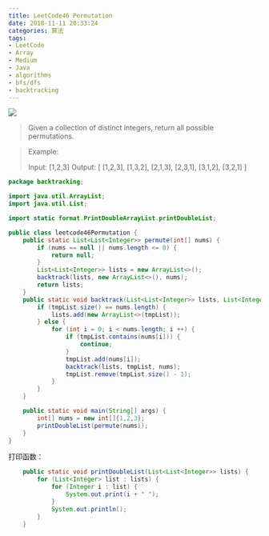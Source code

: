 ```yaml
---
title: LeetCode46 Permutation
date: 2018-11-11 20:33:24
categories: 算法
tags:
- LeetCode
- Array
- Medium
- Java
- algorithms
- bfs/dfs
- backtracking
---
```


![](http://qiniu.limengting.site/work23.jpg)

> Given a collection of distinct integers, return all possible permutations.
>

<!-- more -->

> Example:
>
> Input: [1,2,3]
> Output:
> [
>   [1,2,3],
>   [1,3,2],
>   [2,1,3],
>   [2,3,1],
>   [3,1,2],
>   [3,2,1]
> ]

```java
package backtracking;

import java.util.ArrayList;
import java.util.List;

import static format.PrintDoubleArrayList.printDoubleList;

public class leetcode46Permutation {
    public static List<List<Integer>> permute(int[] nums) {
        if (nums == null || nums.length <= 0) {
            return null;
        }
        List<List<Integer>> lists = new ArrayList<>();
        backtrack(lists, new ArrayList<>(), nums);
        return lists;
    }
    public static void backtrack(List<List<Integer>> lists, List<Integer> tmpList, int[] nums) {
        if (tmpList.size() == nums.length) {
            lists.add(new ArrayList<>(tmpList));
        } else {
            for (int i = 0; i < nums.length; i ++) {
                if (tmpList.contains(nums[i])) {
                    continue;
                }
                tmpList.add(nums[i]);
                backtrack(lists, tmpList, nums);
                tmpList.remove(tmpList.size() - 1);
            }
        }
    }

    public static void main(String[] args) {
        int[] nums = new int[]{1,2,3};
        printDoubleList(permute(nums));
    }
}
```

打印函数：

```java
	public static void printDoubleList(List<List<Integer>> lists) {
        for (List<Integer> list : lists) {
            for (Integer i : list) {
                System.out.print(i + " ");
            }
            System.out.println();
        }
    }
```

